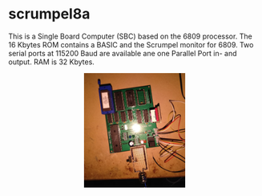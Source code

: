 # scrumpel8a
This is a Single Board Computer (SBC) based on the 6809 processor. The 16 Kbytes ROM contains a BASIC and the Scrumpel monitor for 6809.
Two serial ports at 115200 Baud are available ane one Parallel Port in- and output. RAM is 32 Kbytes.
<p align='center'>
<img alt='Photo Scrumpel8a' src=fotoscrumpel8a.jpg?raw=true' title='A build Scrumpel 8a' width='40%'>
</p>
<p align='center'>
